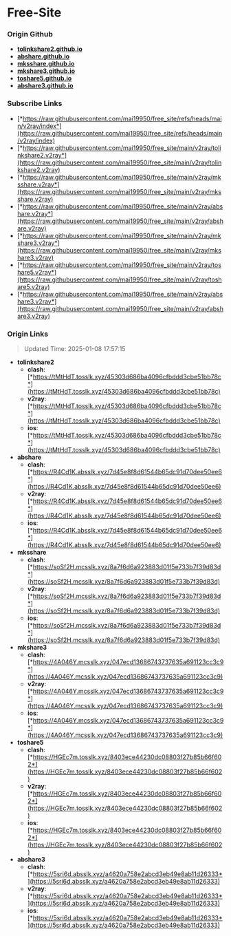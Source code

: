 # Free-Site

### Origin Github

- [**tolinkshare2.github.io**](https://github.com/tolinkshare2/tolinkshare2.github.io)
- [**abshare.github.io**](https://github.com/abshare/abshare.github.io)
- [**mksshare.github.io**](https://github.com/mksshare/mksshare.github.io)
- [**mkshare3.github.io**](https://github.com/mkshare3/mkshare3.github.io)
- [**toshare5.github.io**](https://github.com/toshare5/toshare5.github.io)
- [**abshare3.github.io**](https://github.com/abshare3/abshare3.github.io)

### Subscribe Links

- [*https://raw.githubusercontent.com/mai19950/free_site/refs/heads/main/v2ray/index*](https://raw.githubusercontent.com/mai19950/free_site/refs/heads/main/v2ray/index)
- [*https://raw.githubusercontent.com/mai19950/free_site/main/v2ray/tolinkshare2.v2ray*](https://raw.githubusercontent.com/mai19950/free_site/main/v2ray/tolinkshare2.v2ray)
- [*https://raw.githubusercontent.com/mai19950/free_site/main/v2ray/mksshare.v2ray*](https://raw.githubusercontent.com/mai19950/free_site/main/v2ray/mksshare.v2ray)
- [*https://raw.githubusercontent.com/mai19950/free_site/main/v2ray/abshare.v2ray*](https://raw.githubusercontent.com/mai19950/free_site/main/v2ray/abshare.v2ray)
- [*https://raw.githubusercontent.com/mai19950/free_site/main/v2ray/mkshare3.v2ray*](https://raw.githubusercontent.com/mai19950/free_site/main/v2ray/mkshare3.v2ray)
- [*https://raw.githubusercontent.com/mai19950/free_site/main/v2ray/toshare5.v2ray*](https://raw.githubusercontent.com/mai19950/free_site/main/v2ray/toshare5.v2ray)
- [*https://raw.githubusercontent.com/mai19950/free_site/main/v2ray/abshare3.v2ray*](https://raw.githubusercontent.com/mai19950/free_site/main/v2ray/abshare3.v2ray)

### Origin Links

> Updated Time: 2025-01-08 17:57:15

- **tolinkshare2**
  - **clash**: [*https://tMtHdT.tosslk.xyz/45303d686ba4096cfbddd3cbe51bb78c*](https://tMtHdT.tosslk.xyz/45303d686ba4096cfbddd3cbe51bb78c)
  - **v2ray**: [*https://tMtHdT.tosslk.xyz/45303d686ba4096cfbddd3cbe51bb78c*](https://tMtHdT.tosslk.xyz/45303d686ba4096cfbddd3cbe51bb78c)
  - **ios**: [*https://tMtHdT.tosslk.xyz/45303d686ba4096cfbddd3cbe51bb78c*](https://tMtHdT.tosslk.xyz/45303d686ba4096cfbddd3cbe51bb78c)
- **abshare**
  - **clash**: [*https://R4Cd1K.absslk.xyz/7d45e8f8d61544b65dc91d70dee50ee6*](https://R4Cd1K.absslk.xyz/7d45e8f8d61544b65dc91d70dee50ee6)
  - **v2ray**: [*https://R4Cd1K.absslk.xyz/7d45e8f8d61544b65dc91d70dee50ee6*](https://R4Cd1K.absslk.xyz/7d45e8f8d61544b65dc91d70dee50ee6)
  - **ios**: [*https://R4Cd1K.absslk.xyz/7d45e8f8d61544b65dc91d70dee50ee6*](https://R4Cd1K.absslk.xyz/7d45e8f8d61544b65dc91d70dee50ee6)
- **mksshare**
  - **clash**: [*https://soSf2H.mcsslk.xyz/8a7f6d6a923883d01f5e733b7f39d83d*](https://soSf2H.mcsslk.xyz/8a7f6d6a923883d01f5e733b7f39d83d)
  - **v2ray**: [*https://soSf2H.mcsslk.xyz/8a7f6d6a923883d01f5e733b7f39d83d*](https://soSf2H.mcsslk.xyz/8a7f6d6a923883d01f5e733b7f39d83d)
  - **ios**: [*https://soSf2H.mcsslk.xyz/8a7f6d6a923883d01f5e733b7f39d83d*](https://soSf2H.mcsslk.xyz/8a7f6d6a923883d01f5e733b7f39d83d)
- **mkshare3**
  - **clash**: [*https://4A046Y.mcsslk.xyz/047ecd13686743737635a691123cc3c9*](https://4A046Y.mcsslk.xyz/047ecd13686743737635a691123cc3c9)
  - **v2ray**: [*https://4A046Y.mcsslk.xyz/047ecd13686743737635a691123cc3c9*](https://4A046Y.mcsslk.xyz/047ecd13686743737635a691123cc3c9)
  - **ios**: [*https://4A046Y.mcsslk.xyz/047ecd13686743737635a691123cc3c9*](https://4A046Y.mcsslk.xyz/047ecd13686743737635a691123cc3c9)
- **toshare5**
  - **clash**: [*https://HGEc7m.tosslk.xyz/8403ece44230dc08803f27b85b66f602*](https://HGEc7m.tosslk.xyz/8403ece44230dc08803f27b85b66f602)
  - **v2ray**: [*https://HGEc7m.tosslk.xyz/8403ece44230dc08803f27b85b66f602*](https://HGEc7m.tosslk.xyz/8403ece44230dc08803f27b85b66f602)
  - **ios**: [*https://HGEc7m.tosslk.xyz/8403ece44230dc08803f27b85b66f602*](https://HGEc7m.tosslk.xyz/8403ece44230dc08803f27b85b66f602)
- **abshare3**
  - **clash**: [*https://5sri6d.absslk.xyz/a4620a758e2abcd3eb49e8ab11d26333*](https://5sri6d.absslk.xyz/a4620a758e2abcd3eb49e8ab11d26333)
  - **v2ray**: [*https://5sri6d.absslk.xyz/a4620a758e2abcd3eb49e8ab11d26333*](https://5sri6d.absslk.xyz/a4620a758e2abcd3eb49e8ab11d26333)
  - **ios**: [*https://5sri6d.absslk.xyz/a4620a758e2abcd3eb49e8ab11d26333*](https://5sri6d.absslk.xyz/a4620a758e2abcd3eb49e8ab11d26333)
